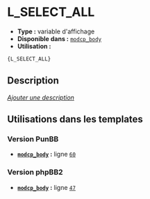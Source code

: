 # L_SELECT_ALL
* __Type :__ variable d'affichage
* __Disponible dans :__ [`modcp_body`](../tpl/var/modcp_body.md)
* __Utilisation :__

```html
{L_SELECT_ALL}
```

## Description
[*Ajouter une description*](https://fa-tvars.appspot.com/var/L_SELECT_ALL)

## Utilisations dans les templates

### Version PunBB
* __[`modcp_body`](../tpl/var/modcp_body.md#readme) :__ ligne [`60`](../tpl/src/punbb/modcp_body.tpl#L60)

### Version phpBB2
* __[`modcp_body`](../tpl/var/modcp_body.md#readme) :__ ligne [`47`](../tpl/src/subsilver/modcp_body.tpl#L47)